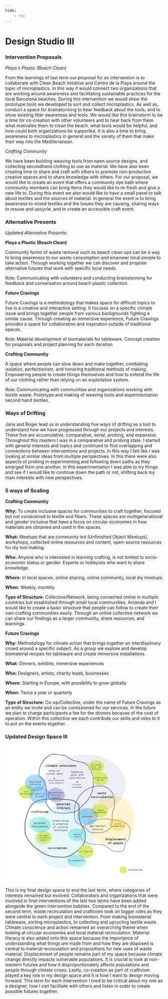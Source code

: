 ```yaml
---
hide:
    - toc
---
```


# Design Studio III

### Intervention Proposals

*Playa x Plastic (Beach Clean)*

From the learnings of last term our proposal for an intervention is to collaborate with Clean Beach Initiative and Centro de la Playa around the topic of microplastics. In this way it would connect two organizations that are working around awareness and facilitating sustainable practices for the local Barcelona beaches. During this intervention we would show the prototype tools we developed to sort and collect microplastics. As well as, conduct a space for brainstorming to hear feedback about the tools, and to show existing litter awareness and tools. We would like this brainstorm to be a time for co-creation with other volunteers and to hear back from them what motivates them to clean the beach, what tools would be helpful, and how could both organizations be supported. It is also a time to bring awareness to microplastics in general and the variety of them that make their way into the Mediterranean. 


*Crafting Community*

We have been building weaving tools from open source designs, and collecting secondhand clothing to use as material. We have also been creating time to share and craft with others to promote non-productive creative spaces and to share knowledge with others. For our proposal, we would like to create an event that offers a community dye bath where community members can bring items they would like to re-fresh and give a new life to. During this event we also would like to have a small panel to talk about textiles and the sources of material. In general the event is to bring awareness to mixed textiles and the issues they are causing, sharing ways to resuse and upcycle, and to create an accessible craft event. 


### Alternative Presents 

*Updated Alternative Presents:*

**Playa x Plastic (Beach Clean)**

Community forms of waste removal such as beach clean ups can be a way to bring awareness to our waste consumption and empower local people to take action. Through working together we can discover and propose alternative futures that work with specific local needs.

Role: Communicating with volunteers and conducting brainstorming for feedback and conversation around beach plastic collection.

**Future Cravings**

Future Cravings is a methodology that makes space for difficult topics to live in a creative and interactive setting. It focuses on a specific climate issue and brings together people from various backgrounds fighting a similar cause. Through creating an immersive experience, Future Cravings provides a space for collaboration and inspiration outside of traditional spaces.

Role: Material development of biomaterials for tableware. Concept creation for proposals and project planning for each iteration.

**Crafting Community**

A space where people can slow down and make together, combating isolation, perfectionism, and honoring traditional methods of making. Empowering people to create things themselves and how to extend the life of our clothing rather than relying on an exploitative system.

Role: Communicating with communities and organizations working with textile waste. Prototype and making of weaving tools and experimentation second hand textiles.


### Ways of Drifting

Jana and Roger lead us in understanding five ways of drifting as a tool to understand how we have progressed through our projects and interests. These five are accumulative, comparative, serial, probing, and expansive. Throughout this masters I was in a comparative and probing state. I started with general interests and topics and continued to find overlapping and connections between interventions and projects. In this way I felt like I was looking at similar ideas from multiple perspectives. In this there were also aspects of probing in experimenting and following down paths as they emerged from one another. In this experimentation I was able to try things and see if I would like to continue down the path or not, shifting back my main interests with new perspectives.



### 5 ways of Scaling

**Crafting Community**

**Why:** To create inclusive spaces for communities to craft together, focused but not constrained to textile and fibers. These spaces are multigenerational and gender inclusive that have a focus on circular economies in how materials are obtained and used in the spaces. 

**What:** Meetups that are community led (Unfinished Object Meetups), workshops, collected online resources and content, open-source resources for diy tool making. 

**Who:** Anyone who is interested in learning crafting, is not limited to socio-economic status or gender. Experts or hobbyists who want to share knowledge. 

**Where:** In local spaces, online sharing, online community, local diy meetups 

**When:** Weekly, monthly

**Type of Structure:** Collective/Network, being connected online in multiple countries but established through small local communities. Amanda and I would like to create a basic structure that people can follow to create their own crafting communities easily. Through an online collective network we can share our findings as a larger community, share resources, and learnings. 



**Future Cravings**

**Why:** Methodology for climate action that brings together an interdisplinary crowd around a specific subject. As a group we explore and develop biomaterial recipes for tableware and create immersive installations. 

**What:** Dinners, exhibits, immersive experiences

**Who:** Designers, artists, charity leads, businesses 

**Where:** Starting in Europe, with possibility to grow globally

**When:** Twice a year or quarterly

**Type of Structure:** Co-op/Collective, under the name of Future Cravings as an entity we invite and can be comissioned for our services. In the future we plan to charge participants a fee for the dinners 
because of the cost of operation. Within this collective we each contribute our skills and roles to it to put on the events together. 



### Updated Design Space III
![Term3Space](../images/3Term/Term3Space.jpg)

This is my final design space to end the last term, where categories of interests remained but evolved. Collaborators and organizations that were involved in final interventions of the last two terms have been added alongside the green intervention bubbles. Compared to the end of the second term, waste recirculation and craftivism took on bigger roles as they were central to each project and intervention. From making biomaterial tableware, sorting microplastics, to collecting and upcycling textile waste. Climate conscience and action remained an overarching theme when looking at circular economies and local material recirculation. Material literacy is also added onto this space because the importance of understanding what things are made from and how they are disposed is central to material recirculation and propositions for new uses of waste material. Displacement of people remains part of my space because climate change directly impacts vulnerable populations. It is crucial to look at non-western futures and how it disproportionately affects populations and people through climate crises. Lastly, co-creation as part of craftivism played a key role in my design space and it is how I want to design moving forward. This term for each intervention I tried to be critical about my role as a designer, how I can facilitate with others and listen in order to create possible futures together. 